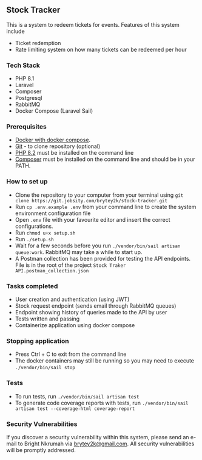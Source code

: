 ## Stock Tracker

This is a system to redeem tickets for events. Features of this system include
- Ticket redemption
- Rate limiting system on how many tickets can be redeemed per hour

### Tech Stack
- PHP 8.1
- Laravel
- Composer
- Postgresql
- RabbitMQ
- Docker Compose (Laravel Sail)

### Prerequisites
- [Docker with docker compose](https://www.docker.com/).
- [Git](https://git-scm.com/) - to clone repository (optional)
- [PHP 8.2](https://php.net) must be installed on the command line
- [Composer](https://getcomposer.org) must be installed on the command line and should be in your PATH.

### How to set up
- Clone the repository to your computer from your terminal using `git clone https://git.jobsity.com/brytey2k/stock-tracker.git`
- Run `cp .env.example .env` from your command line to create the system environment configuration file
- Open `.env` file with your favourite editor and insert the correct configurations.
- Run `chmod u+x setup.sh`
- Run `./setup.sh`
- Wait for a few seconds before you run `./vendor/bin/sail artisan queue:work`. RabbitMQ may take a while to start up.
- A Postman collection has been provided for testing the API endpoints. File is in the root of the project `Stock Traker API.postman_collection.json`

### Tasks completed
- User creation and authentication (using JWT)
- Stock request endpoint (sends email through RabbitMQ queues)
- Endpoint showing history of queries made to the API by user
- Tests written and passing
- Containerize application using docker compose

### Stopping application
- Press Ctrl + C to exit from the command line
- The docker containers may still be running so you may need to execute `./vendor/bin/sail stop`

### Tests
- To run tests, run `./vendor/bin/sail artisan test`
- To generate code coverage reports with tests, run `./vendor/bin/sail artisan test --coverage-html coverage-report`

### Security Vulnerabilities

If you discover a security vulnerability within this system, please send an e-mail to Bright Nkrumah via [brytey2k@gmail.com](mailto:brytey2k@gmail.com). All security vulnerabilities will be promptly addressed.
